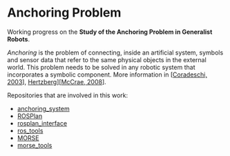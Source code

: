 # Anchoring Problem

Working progress on the **Study of the Anchoring Problem in Generalist Robots**.

_Anchoring_ is the problem of connecting, inside an artificial system, symbols and sensor data that refer to the same physical objects in the external world. This problem needs to be solved in any robotic system that incorporates a symbolic component. More information in [[Coradeschi, 2003](https://www.cs.utexas.edu/~kuipers/readings/Coradeschi-ras-03.pdf)], [Hertzberg](osnabrueck.de/hertzberg/SAI_3-ObjAnc.pdf)][[McCrae, 2008](https://cinacs.informatik.uni-hamburg.de/index.php?option=com_docman&task=doc_download&gid=158)].

Repositories that are involved in this work:
* [anchoring_system](https://github.com/dgerod/anchoring_system)
* [ROSPlan](https://github.com/dgerod/ROSPlan)
* [rosplan_interface](https://github.com/dgerod/rosplan_interface)
* [ros_tools](https://github.com/dgerod/ros_tools)
* [MORSE](https://github.com/dgerod/MORSE)
* [morse_tools](https://github.com/dgerod/morse_tools)

